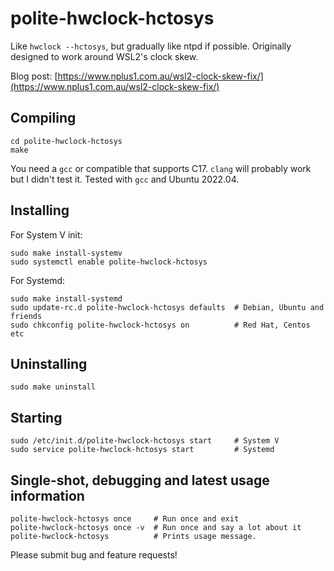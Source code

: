 # polite-hwclock-hctosys
Like `hwclock --hctosys`, but gradually like ntpd if possible.  Originally designed to work around WSL2's clock skew.

Blog post: [https://www.nplus1.com.au/wsl2-clock-skew-fix/](https://www.nplus1.com.au/wsl2-clock-skew-fix/)

## Compiling
    cd polite-hwclock-hctosys
    make

You need a `gcc` or compatible that supports C17.  `clang` will probably work but I didn't test it.  Tested with `gcc` and Ubuntu 2022.04.


## Installing
For System V init:

    sudo make install-systemv
    sudo systemctl enable polite-hwclock-hctosys

For Systemd:

    sudo make install-systemd
    sudo update-rc.d polite-hwclock-hctosys defaults  # Debian, Ubuntu and friends
    sudo chkconfig polite-hwclock-hctosys on          # Red Hat, Centos etc


## Uninstalling
    sudo make uninstall


## Starting
    sudo /etc/init.d/polite-hwclock-hctosys start     # System V
    sudo service polite-hwclock-hctosys start         # Systemd


## Single-shot, debugging and latest usage information
    polite-hwclock-hctosys once     # Run once and exit
    polite-hwclock-hctosys once -v  # Run once and say a lot about it
    polite-hwclock-hctosys          # Prints usage message.


Please submit bug and feature requests!
